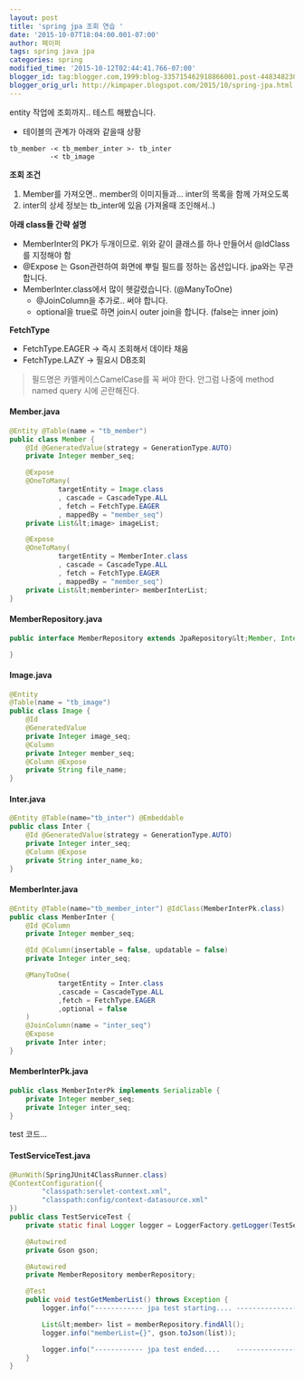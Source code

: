 ```yaml
---
layout: post
title: 'spring jpa 조회 연습 '
date: '2015-10-07T18:04:00.001-07:00'
author: 페이퍼
tags: spring java jpa
categories: spring
modified_time: '2015-10-12T02:44:41.766-07:00'
blogger_id: tag:blogger.com,1999:blog-335715462918866001.post-4483482309913710725
blogger_orig_url: http://kimpaper.blogspot.com/2015/10/spring-jpa.html
---
```


entity 작업에 조회까지.. 테스트 해봤습니다.

- 테이블의 관계가 아래와 같을때 상황
```
tb_member -< tb_member_inter >- tb_inter
          -< tb_image
```
**조회 조건**
1. Member를 가져오면.. member의 이미지들과... inter의 목록을 함께 가져오도록
2. inter의 상세 정보는 tb_inter에 있음 (가져올때 조인해서..)


**아래 class들 간략 설명**
- MemberInter의 PK가 두개이므로. 위와 같이 클래스를 하나 만들어서 @IdClass를 지정해야 함
- @Expose 는 Gson관련하여 화면에 뿌릴 필드를 정하는 옵션입니다. jpa와는 무관합니다.
- MemberInter.class에서 많이 헷갈렸습니다. (@ManyToOne)
  - @JoinColumn을 추가로.. 써야 합니다.
  - optional을 true로 하면 join시 outer join을 합니다. (false는 inner join)

**FetchType**
- FetchType.EAGER -> 즉시 조회해서 데이타 채움
- FetchType.LAZY -> 필요시 DB조회


> 필드명은 카멜케이스CamelCase를 꼭 써야 한다. 안그럼 나중에 method named query 시에 곤란해진다.



#### Member.java
```java
@Entity @Table(name = "tb_member")
public class Member {
    @Id @GeneratedValue(strategy = GenerationType.AUTO)
    private Integer member_seq;

    @Expose
    @OneToMany(
            targetEntity = Image.class
            , cascade = CascadeType.ALL
            , fetch = FetchType.EAGER
            , mappedBy = "member_seq")
    private List&lt;image> imageList;

    @Expose
    @OneToMany(
            targetEntity = MemberInter.class
            , cascade = CascadeType.ALL
            , fetch = FetchType.EAGER
            , mappedBy = "member_seq")
    private List&lt;memberinter> memberInterList;
}
```


#### MemberRepository.java
```java
public interface MemberRepository extends JpaRepository&lt;Member, Integer> {

}
```


#### Image.java
```java
@Entity
@Table(name = "tb_image")
public class Image {
    @Id
    @GeneratedValue
    private Integer image_seq;
    @Column
    private Integer member_seq;
    @Column @Expose
    private String file_name;
}
```


#### Inter.java
```java
@Entity @Table(name="tb_inter") @Embeddable
public class Inter {
    @Id @GeneratedValue(strategy = GenerationType.AUTO)
    private Integer inter_seq;
    @Column @Expose
    private String inter_name_ko;
}
```


#### MemberInter.java
```java
@Entity @Table(name="tb_member_inter") @IdClass(MemberInterPk.class)
public class MemberInter {
    @Id @Column
    private Integer member_seq;

    @Id @Column(insertable = false, updatable = false)
    private Integer inter_seq;

    @ManyToOne(
            targetEntity = Inter.class
            ,cascade = CascadeType.ALL
            ,fetch = FetchType.EAGER
            ,optional = false
    )
    @JoinColumn(name = "inter_seq")
    @Expose
    private Inter inter;
}
```


#### MemberInterPk.java
```java
public class MemberInterPk implements Serializable {
    private Integer member_seq;
    private Integer inter_seq;
}
```


test 코드...
#### TestServiceTest.java
```java
@RunWith(SpringJUnit4ClassRunner.class)
@ContextConfiguration({
        "classpath:servlet-context.xml",
        "classpath:config/context-datasource.xml"
})
public class TestServiceTest {
    private static final Logger logger = LoggerFactory.getLogger(TestServiceTest.class);

    @Autowired
    private Gson gson;

    @Autowired
    private MemberRepository memberRepository;

    @Test
    public void testGetMemberList() throws Exception {
        logger.info("------------ jpa test starting.... ------------------------");

        List&lt;member> list = memberRepository.findAll();
        logger.info("memberList={}", gson.toJson(list));

        logger.info("------------ jpa test ended....    ------------------------");
    }
}
```


